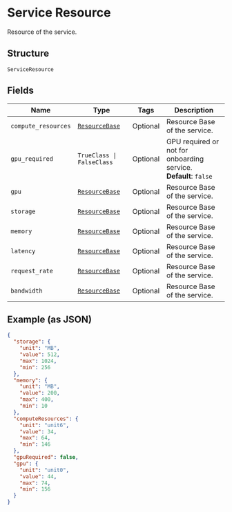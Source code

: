 
# Service Resource

Resource of the service.

## Structure

`ServiceResource`

## Fields

| Name | Type | Tags | Description |
|  --- | --- | --- | --- |
| `compute_resources` | [`ResourceBase`](../../doc/models/resource-base.md) | Optional | Resource Base of the service. |
| `gpu_required` | `TrueClass \| FalseClass` | Optional | GPU required or not for onboarding service.<br>**Default**: `false` |
| `gpu` | [`ResourceBase`](../../doc/models/resource-base.md) | Optional | Resource Base of the service. |
| `storage` | [`ResourceBase`](../../doc/models/resource-base.md) | Optional | Resource Base of the service. |
| `memory` | [`ResourceBase`](../../doc/models/resource-base.md) | Optional | Resource Base of the service. |
| `latency` | [`ResourceBase`](../../doc/models/resource-base.md) | Optional | Resource Base of the service. |
| `request_rate` | [`ResourceBase`](../../doc/models/resource-base.md) | Optional | Resource Base of the service. |
| `bandwidth` | [`ResourceBase`](../../doc/models/resource-base.md) | Optional | Resource Base of the service. |

## Example (as JSON)

```json
{
  "storage": {
    "unit": "MB",
    "value": 512,
    "max": 1024,
    "min": 256
  },
  "memory": {
    "unit": "MB",
    "value": 200,
    "max": 400,
    "min": 10
  },
  "computeResources": {
    "unit": "unit6",
    "value": 34,
    "max": 64,
    "min": 146
  },
  "gpuRequired": false,
  "gpu": {
    "unit": "unit0",
    "value": 44,
    "max": 74,
    "min": 156
  }
}
```

